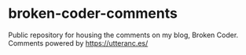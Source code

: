 # broken-coder-comments
Public repository for housing the comments on my blog, Broken Coder. Comments powered by https://utteranc.es/
